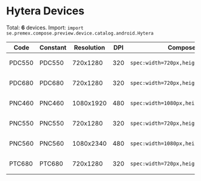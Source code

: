# Hytera Devices

Total: **6** devices. Import: `import se.premex.compose.preview.device.catalog.android.Hytera`

| Code | Constant | Resolution | DPI | Compose Spec | Preview Usage |
|------|----------|------------|-----|-------------|---------------|
| PDC550 | PDC550 | 720x1280 | 320 | `spec:width=720px,height=1280px,dpi=320` | `@Preview(device = Hytera.PDC550)` |
| PDC680 | PDC680 | 720x1280 | 320 | `spec:width=720px,height=1280px,dpi=320` | `@Preview(device = Hytera.PDC680)` |
| PNC460 | PNC460 | 1080x1920 | 480 | `spec:width=1080px,height=1920px,dpi=480` | `@Preview(device = Hytera.PNC460)` |
| PNC550 | PNC550 | 720x1280 | 320 | `spec:width=720px,height=1280px,dpi=320` | `@Preview(device = Hytera.PNC550)` |
| PNC560 | PNC560 | 1080x2340 | 480 | `spec:width=1080px,height=2340px,dpi=480` | `@Preview(device = Hytera.PNC560)` |
| PTC680 | PTC680 | 720x1280 | 320 | `spec:width=720px,height=1280px,dpi=320` | `@Preview(device = Hytera.PTC680)` |

<!-- Generated automatically. Do not edit manually. -->
